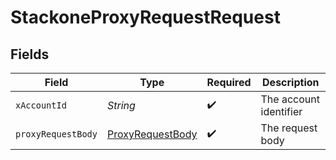 # StackoneProxyRequestRequest


## Fields

| Field                                                           | Type                                                            | Required                                                        | Description                                                     |
| --------------------------------------------------------------- | --------------------------------------------------------------- | --------------------------------------------------------------- | --------------------------------------------------------------- |
| `xAccountId`                                                    | *String*                                                        | :heavy_check_mark:                                              | The account identifier                                          |
| `proxyRequestBody`                                              | [ProxyRequestBody](../../models/components/ProxyRequestBody.md) | :heavy_check_mark:                                              | The request body                                                |